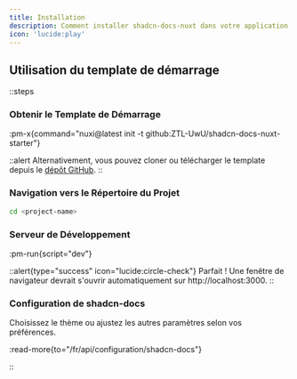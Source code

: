 ```yaml
---
title: Installation
description: Comment installer shadcn-docs-nuxt dans votre application.
icon: 'lucide:play'
---
```


## Utilisation du template de démarrage

::steps
### Obtenir le Template de Démarrage

:pm-x{command="nuxi@latest init <project-name> -t github:ZTL-UwU/shadcn-docs-nuxt-starter"}

::alert
Alternativement, vous pouvez cloner ou télécharger le template depuis le [dépôt GitHub](https://github.com/ZTL-UwU/shadcn-docs-nuxt-starter).
::

### Navigation vers le Répertoire du Projet

```bash
cd <project-name>
```

### Serveur de Développement

:pm-run{script="dev"}

::alert{type="success" icon="lucide:circle-check"}
Parfait ! Une fenêtre de navigateur devrait s'ouvrir automatiquement sur http://localhost:3000.
::

### Configuration de shadcn-docs

Choisissez le thème ou ajustez les autres paramètres selon vos préférences.

:read-more{to="/fr/api/configuration/shadcn-docs"}

::
